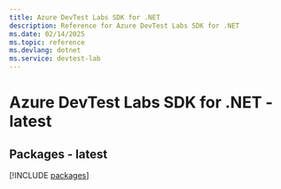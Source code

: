 ```yaml
---
title: Azure DevTest Labs SDK for .NET
description: Reference for Azure DevTest Labs SDK for .NET
ms.date: 02/14/2025
ms.topic: reference
ms.devlang: dotnet
ms.service: devtest-lab
---
```

# Azure DevTest Labs SDK for .NET - latest
## Packages - latest
[!INCLUDE [packages](devtest-labs-index.md)]